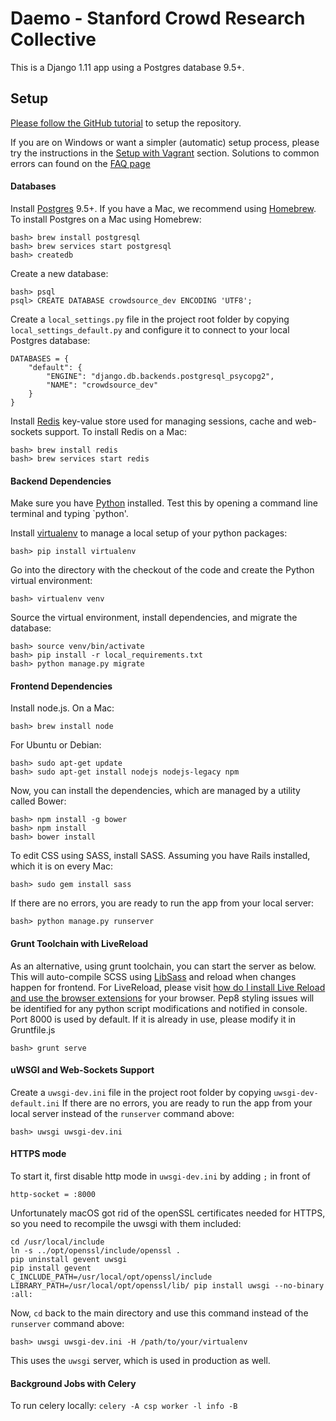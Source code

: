 # Daemo - Stanford Crowd Research Collective


This is a Django 1.11 app using a Postgres database 9.5+.

## Setup

[Please follow the GitHub tutorial](http://crowdresearch.stanford.edu/w/index.php?title=BranchingStrategy) to setup the repository.

If you are on Windows or want a simpler (automatic) setup process, please try the instructions in the [Setup with Vagrant](#setup-with-vagrant) section. Solutions to common errors can found on the [FAQ page](http://crowdresearch.stanford.edu/w/index.php?title=FAQs)

#### Databases
Install [Postgres](http://postgresapp.com/) 9.5+. If you have a Mac, we recommend using [Homebrew](http://brew.sh/). To install Postgres on a Mac using Homebrew:

    bash> brew install postgresql
    bash> brew services start postgresql
    bash> createdb

Create a new database:

    bash> psql
    psql> CREATE DATABASE crowdsource_dev ENCODING 'UTF8';

Create a `local_settings.py` file in the project root folder by copying `local_settings_default.py` and configure it to connect to your local Postgres database:

    DATABASES = {
        "default": {
            "ENGINE": "django.db.backends.postgresql_psycopg2",
            "NAME": "crowdsource_dev"
        }
    }

Install [Redis](http://redis.io/download) key-value store used for managing sessions, cache and web-sockets support. To install Redis on a Mac:

    bash> brew install redis
    bash> brew services start redis

#### Backend Dependencies
Make sure you have [Python](https://www.python.org/downloads/) installed. Test this by opening a command line terminal and typing `python'.

Install [virtualenv](https://virtualenv.pypa.io/en/latest/installation.html) to manage a local setup of your python packages:

    bash> pip install virtualenv

Go into the directory with the checkout of the code and create the Python virtual environment:

    bash> virtualenv venv

Source the virtual environment, install dependencies, and migrate the database:

    bash> source venv/bin/activate
    bash> pip install -r local_requirements.txt
    bash> python manage.py migrate

#### Frontend Dependencies
Install node.js. On a Mac:

    bash> brew install node

For Ubuntu or Debian:

    bash> sudo apt-get update
    bash> sudo apt-get install nodejs nodejs-legacy npm

Now, you can install the dependencies, which are managed by a utility called Bower:

    bash> npm install -g bower
    bash> npm install
    bash> bower install

To edit CSS using SASS, install SASS. Assuming you have Rails installed, which it is on every Mac:

    bash> sudo gem install sass

If there are no errors, you are ready to run the app from your local server:

    bash> python manage.py runserver

#### Grunt Toolchain with LiveReload
As an alternative, using grunt toolchain, you can start the server as below.
This will auto-compile SCSS using [LibSass](http://libsass.org/) and reload when changes happen for frontend.
For LiveReload, please visit [how do I install Live Reload and use the browser extensions](http://feedback.livereload.com/knowledgebase/articles/86242-how-do-i-install-and-use-the-browser-extensions-) for your browser.
Pep8 styling issues will be identified for any python script modifications and notified in console.
Port 8000 is used by default. If it is already in use, please modify it in Gruntfile.js

    bash> grunt serve

#### uWSGI and Web-Sockets Support
Create a `uwsgi-dev.ini` file in the project root folder by copying `uwsgi-dev-default.ini`
If there are no errors, you are ready to run the app from your local server instead of the ```runserver``` command above:

    bash> uwsgi uwsgi-dev.ini

#### HTTPS mode
To start it, first disable http mode in `uwsgi-dev.ini` by adding `;` in front of

    http-socket = :8000


Unfortunately macOS got rid of the openSSL certificates needed for HTTPS, so you need to recompile the uwsgi with them included:

    cd /usr/local/include
    ln -s ../opt/openssl/include/openssl .
    pip uninstall gevent uwsgi
    pip install gevent
    C_INCLUDE_PATH=/usr/local/opt/openssl/include LIBRARY_PATH=/usr/local/opt/openssl/lib/ pip install uwsgi --no-binary :all:

Now, ``cd`` back to the main directory and use this command instead of the ```runserver``` command above:

    bash> uwsgi uwsgi-dev.ini -H /path/to/your/virtualenv

This uses the ```uwsgi``` server, which is used in production as well.


#### Background Jobs with Celery
To run celery locally: `celery -A csp worker -l info -B`



